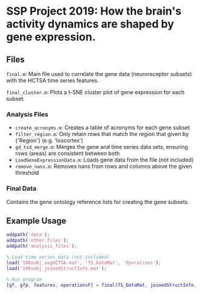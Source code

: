 # SSP Project 2019: How the brain's activity dynamics are shaped by gene expression.

## Files

`final.m`: Main file used to correlate the gene data (neuroreceptor subsets) with the HCTSA time series features.

`final_cluster.m`: Plots a t-SNE cluster plot of gene expression for each subset.

### Analysis Files

- `create_acronyms.m`: Creates a table of acronyms for each gene subset
- `filter_region.m`: Only retain rows that match the region that given by {'Region'} (e.g. 'Isocortex')
- `gd_tsd_merge.m`: Merges the gene and time series data sets, ensuring rows (areas) are consistent between both
- `LoadGeneExpressionData.m`: Loads gene data from the file (not included)
- `remove_nans.m`: Removes nans from rows and columns above the given threshold

### Final Data

Contains the gene ontology reference lists for creating the gene subsets.

## Example Usage

```Matlab
addpath('data');
addpath('other_files');
addpath('analysis_files');

% Load time series data (not included)
load('100subj_avgHCTSA.mat', 'TS_DataMat', 'Operations');
load('100subj_joinedStructInfo.mat');

% Run program
[gf, gfp, features, operationsF] = final(TS_DataMat, joinedStructInfo, [2, 4, 6, 8, 9, 12, 14], 0.15, {'Isocortex'}, Operations, false);
```

